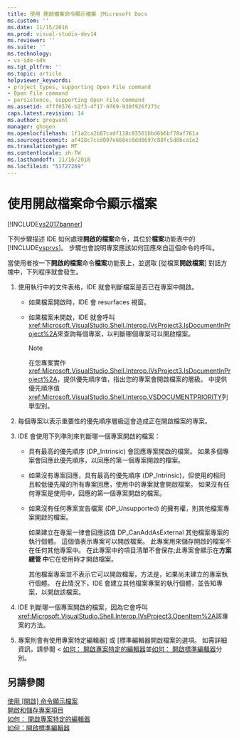 ```yaml
---
title: 使用 開啟檔案命令顯示檔案 |Microsoft Docs
ms.custom: ''
ms.date: 11/15/2016
ms.prod: visual-studio-dev14
ms.reviewer: ''
ms.suite: ''
ms.technology:
- vs-ide-sdk
ms.tgt_pltfrm: ''
ms.topic: article
helpviewer_keywords:
- project types, supporting Open File command
- Open File command
- persistence, supporting Open File command
ms.assetid: 4fff0576-b2f3-4f17-9769-930f926f273c
caps.latest.revision: 14
ms.author: gregvanl
manager: ghogen
ms.openlocfilehash: 1f1a2ca2b87cadf118c83501bbd6b6bf78af761a
ms.sourcegitcommit: af428c7ccd007e668ec0dd8697c88fc5d8bca1e2
ms.translationtype: MT
ms.contentlocale: zh-TW
ms.lasthandoff: 11/16/2018
ms.locfileid: "51727269"
---
```

# <a name="displaying-files-by-using-the-open-file-command"></a>使用開啟檔案命令顯示檔案
[!INCLUDE[vs2017banner](../../includes/vs2017banner.md)]

下列步驟描述 IDE 如何處理**開啟的檔案**命令，其位於**檔案**功能表中的[!INCLUDE[vsprvs](../../includes/vsprvs-md.md)]。 步驟也會說明專案應該如何回應來自這個命令的呼叫。  
  
 當使用者按一下**開啟的檔案**命令**檔案**功能表上，並選取 [從檔案**開啟檔案**] 對話方塊中，下列程序就會發生。  
  
1.  使用執行中的文件表格，IDE 就會判斷檔案是否已在專案中開啟。  
  
    -   如果檔案開啟時，IDE 會 resurfaces 視窗。  
  
    -   如果檔案未開啟，IDE 就會呼叫<xref:Microsoft.VisualStudio.Shell.Interop.IVsProject3.IsDocumentInProject%2A>來查詢每個專案，以判斷哪個專案可以開啟檔案。  
  
        > [!NOTE]
        >  在您專案實作<xref:Microsoft.VisualStudio.Shell.Interop.IVsProject3.IsDocumentInProject%2A>，提供優先順序值，指出您的專案會開啟檔案的層級。 中提供優先順序值<xref:Microsoft.VisualStudio.Shell.Interop.VSDOCUMENTPRIORITY>列舉型別。  
  
2.  每個專案以表示重要性的優先順序層級這會造成正在開啟檔案的專案。  
  
3.  IDE 會使用下列準則來判斷哪一個專案開啟的檔案：  
  
    -   具有最高的優先順序 (DP_Intrinsic) 會回應專案開啟的檔案。 如果多個專案會回應此優先順序，以回應的第一個專案開啟的檔案。  
  
    -   如果沒有專案回應，具有最高的優先順序 (DP_Intrinsic)，但使用的相同且較低優先權的所有專案回應，使用中的專案就會開啟檔案。 如果沒有任何專案是使用中，回應的第一個專案開啟的檔案。  
  
    -   如果沒有任何專案宣告檔案 (DP_Unsupported) 的擁有權，則其他檔案專案開啟的檔案。  
  
         如果建立在專案一律會回應該值 DP_CanAddAsExternal 其他檔案專案的執行個體。 這個值表示專案可以開啟檔案。 此專案用來儲存開啟的檔案不在任何其他專案中。 在此專案中的項目清單不會保存;此專案會顯示在**方案總管 中**它在使用時才開啟檔案。  
  
         其他檔案專案並不表示它可以開啟檔案，方法是，如果尚未建立的專案執行個體。 在此情況下，IDE 會建立其他檔案專案的執行個體，並告知專案，以開啟該檔案。  
  
4.  IDE 判斷哪一個專案開啟的檔案，因為它會呼叫<xref:Microsoft.VisualStudio.Shell.Interop.IVsProject3.OpenItem%2A>該專案的方法。  
  
5.  專案則會有使用專案特定編輯器] 或 [標準編輯器開啟檔案的選項。 如需詳細資訊，請參閱 <<c0> [ 如何： 開啟專案特定的編輯器](../../extensibility/how-to-open-project-specific-editors.md)並[如何： 開啟標準編輯器](../../extensibility/how-to-open-standard-editors.md)分別。  
  
## <a name="see-also"></a>另請參閱  
 [使用 [開啟] 命令顯示檔案](../../extensibility/internals/displaying-files-by-using-the-open-with-command.md)   
 [開啟和儲存專案項目](../../extensibility/internals/opening-and-saving-project-items.md)   
 [如何： 開啟專案特定的編輯器](../../extensibility/how-to-open-project-specific-editors.md)   
 [如何︰開啟標準編輯器](../../extensibility/how-to-open-standard-editors.md)

